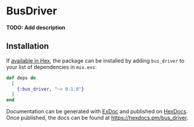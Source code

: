 # BusDriver

**TODO: Add description**

## Installation

If [available in Hex](https://hex.pm/docs/publish), the package can be installed
by adding `bus_driver` to your list of dependencies in `mix.exs`:

```elixir
def deps do
  [
    {:bus_driver, "~> 0.1.0"}
  ]
end
```

Documentation can be generated with [ExDoc](https://github.com/elixir-lang/ex_doc)
and published on [HexDocs](https://hexdocs.pm). Once published, the docs can
be found at <https://hexdocs.pm/bus_driver>.

